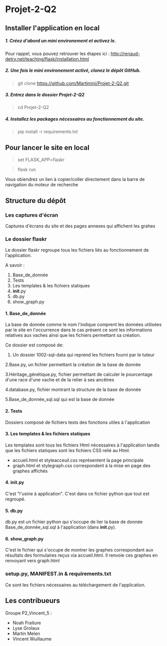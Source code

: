 # Projet-2-Q2

## Installer l'application en local
##### 1. Créez d'abord un mini environement et activez le. 

Pour rappel, vous pouvez retrouver les étapes ici : http://renaud-detry.net/teaching/flask/installation.html

##### 2. Une fois le mini environement activé, clonez le dépôt GitHub.

>git clone https://github.com/Martimini/Projet-2-Q2.git

##### 3. Entrez dans le dossier Projet-2-Q2

>cd Projet-2-Q2

##### 4. Installez les packages nécessaires au fonctionnement du site. 

>pip install -r requirements.txt


## Pour lancer le site en local

>set FLASK_APP=flaskr

>flask run 

Vous obiendrez un lien à copier/coller directement dans la barre de navigation du moteur de recherche

## Structure du dépôt

### Les captures d'écran

Captures d'écrans du site et des pages annexes qui affichent les grahes

### Le dossier flaskr

Le dossier flaskr regroupe tous les fichiers liés au fonctionnement de l'application. 

A savoir :
1. Base_de_donnée
2. Tests
3. Les templates & les fichiers statiques
4. __init__.py
5. db.py
6. show_graph.py

#### 1. Base_de_donnée

La base de donnée comme le nom l'indique comprent les données utilisées par le site en l'occurrence dans le cas présent ce sont les informations relatives aux vaches ainsi que les fichiers permettant sa création.

Ce dossier est composé de:
1. Un dossier 1002-sql-data qui reprend les fichiers fourni par le tuteur

2.Base.py, un fichier permettant la création de la base de donnée

3.Héritage_génétique.py, fichier permettant de calculer le pourcentage d'une race d'une vache et de la relier à ses ancêtres

4.database.py, fichier montrant la structure de la base de donnée

5.Base_de_donnée_sql.sql qui est la base de donnée

#### 2. Tests

Dossiers composé de fichiers tests des fonctions utiles à l'application

#### 3. Les templates & les fichiers statiques

Les templates sont tous les fichiers Html nécessaires à l'application tandis que les fichiers statiques sont les fichiers CSS relié au Html.

- accueil.html et styleacceuil.css représentent la page principale
- graph.html et stylegraph.css correspondent à la mise en page des graphes affichés 

#### 4. __init__.py

C'est "l'usine à application". C'est dans ce fichier python que tout est regroupé.

#### 5. db.py

db.py est un fichier python qui s'occupe de lier la base de donnée Base_de_donnée_sql.sql à l'application (dans __init__.py).

#### 6. show_graph.py 

C'est le fichier qui s'occupe de montrer les graphes correspondant aux résultats des formulaires reçus via accueil.html. Il renvoie ces graphes en renvoyant vers graph.html

### setup.py, MANIFEST.in & requirements.txt

Ce sont les fichiers nécessaires au téléchargement de l'application.

## Les contribueurs
Groupe P2_Vincent_5 :
- Noah Fraiture
- Lyse Grolaux
- Martin Melen
- Vincent Wuillaume
